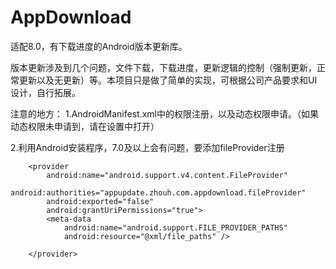 # AppDownload
适配8.0，有下载进度的Android版本更新库。


版本更新涉及到几个问题，文件下载，下载进度，更新逻辑的控制（强制更新，正常更新以及无更新）等。本项目只是做了简单的实现，可根据公司产品要求和UI设计，自行拓展。

注意的地方：
1.AndroidManifest.xml中的权限注册，以及动态权限申请。（如果动态权限未申请到，请在设置中打开）

2.利用Android安装程序，7.0及以上会有问题，要添加fileProvider注册
 <!-- 7.0文件访问-->
        <provider
            android:name="android.support.v4.content.FileProvider"
            android:authorities="appupdate.zhouh.com.appdownload.fileProvider"
            android:exported="false"
            android:grantUriPermissions="true">
            <meta-data
                android:name="android.support.FILE_PROVIDER_PATHS"
                android:resource="@xml/file_paths" />

        </provider>
